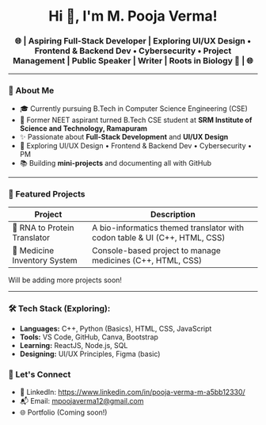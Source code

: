 <h1 align="center">Hi 👋, I'm M. Pooja Verma!</h1>
<h3 align="center"> 🌐 | Aspiring Full-Stack Developer | Exploring UI/UX Design • Frontend & Backend Dev • Cybersecurity • Project Management | Public Speaker | Writer | Roots in Biology 💚 | 🌐
 </h3>

---

### 🌿 About Me

- 🎓 Currently pursuing B.Tech in Computer Science Engineering (CSE)
- 🧬 Former NEET aspirant turned B.Tech CSE student at **SRM Institute of Science and Technology, Ramapuram**
- ✨ Passionate about **Full-Stack Development** and **UI/UX Design**
- 🎯 Exploring UI/UX Design • Frontend & Backend Dev • Cybersecurity • PM
- 📚 Building **mini-projects** and documenting all with GitHub

---

### 📂 Featured Projects

| Project                      | Description                                                |
|-----------------------------|------------------------------------------------------------|
| 🧬 RNA to Protein Translator | A bio-informatics themed translator with codon table & UI (C++, HTML, CSS) |
| 💊 Medicine Inventory System | Console-based project to manage medicines (C++, HTML, CSS)           |

Will be adding more projects soon!

---
### 🛠️ Tech Stack (Exploring):

- **Languages:** C++, Python (Basics), HTML, CSS, JavaScript  
- **Tools:** VS Code, GitHub, Canva, Bootstrap  
- **Learning:** ReactJS, Node.js, SQL  
- **Designing:** UI/UX Principles, Figma (basic)

### 🤝 Let's Connect

- 💼 LinkedIn: https://www.linkedin.com/in/pooja-verma-m-a5bb12330/
- 📬 Email: mpoojaverma12@gmail.com  
- 🌐 Portfolio (Coming soon!)
